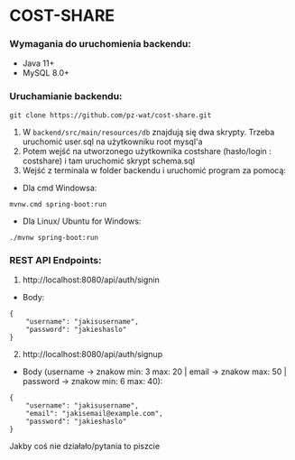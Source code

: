 # COST-SHARE

### Wymagania do uruchomienia backendu:
- Java 11+
- MySQL 8.0+

### Uruchamianie backendu:

```
git clone https://github.com/pz-wat/cost-share.git
```
1. W ``` backend/src/main/resources/db ``` znajdują się dwa skrypty. Trzeba uruchomić user.sql na użytkowniku root mysql'a
2. Potem wejść na utworzonego użytkownika costshare (hasło/login : costshare) i tam uruchomić skrypt schema.sql
3. Wejść z terminala w folder backendu i uruchomić program za pomocą:
 - Dla cmd Windowsa:
```
mvnw.cmd spring-boot:run
```
- Dla Linux/ Ubuntu for Windows:
```
./mvnw spring-boot:run
```

### REST API Endpoints:
1. http://localhost:8080/api/auth/signin
- Body:
```
{
    "username": "jakisusername",
    "password": "jakieshaslo"
}
```
2. http://localhost:8080/api/auth/signup
- Body (username -> znakow min: 3 max: 20 | email -> znakow max: 50 | password -> znakow min: 6 max: 40):
```
{
    "username": "jakisusername",
    "email": "jakisemail@example.com",
    "password": "jakieshaslo"
}
```

Jakby coś nie działało/pytania to piszcie
